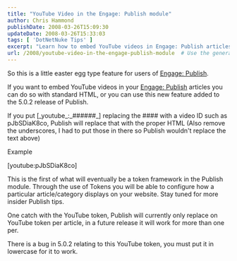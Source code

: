 ```yaml
---
title: "YouTube Video in the Engage: Publish module"
author: Chris Hammond
publishDate: 2008-03-26T15:09:30
updateDate: 2008-03-26T15:33:03
tags: [ 'DotNetNuke Tips' ]
excerpt: "Learn how to embed YouTube videos in Engage: Publish articles using standard HTML or the new 5.0.2 feature. Stay updated for more insider tips!"
url: /2008/youtube-video-in-the-engage-publish-module  # Use the generated URL with year
---
```

<p>So this is a little easter egg type feature for users of <a href="https://www.engagemodules.com/Modules/EngagePublish.aspx">Engage: Publish</a>.</p> <p>If you want to embed YouTube videos in your <a href="https://www.engagemodules.com/Modules/EngagePublish.aspx">Engage: Publish</a> articles you can do so with standard HTML, or you can use this new feature added to the 5.0.2 release of Publish.</p> <p>If you put [_youtube_:_######_] replacing the #### with a video ID such as pJbSDiaK8co, Publish will replace that with the proper HTML (Also remove the underscores, I had to put those in there so Publish wouldn't replace the text above)</p> <p>Example</p> <p>[youtube:pJbSDiaK8co]</p> <p>This is the first of what will eventually be a token framework in the Publish module. Through the use of Tokens you will be able to configure how a particular article/category displays on your website. Stay tuned for more insider Publish tips.</p> <p>One catch with the YouTube token, Publish will currently only replace on YouTube token per article, in a future release it will work for more than one per.</p> <p>There is a bug in 5.0.2 relating to this YouTube token, you must put it in lowercase for it to work.</p>

